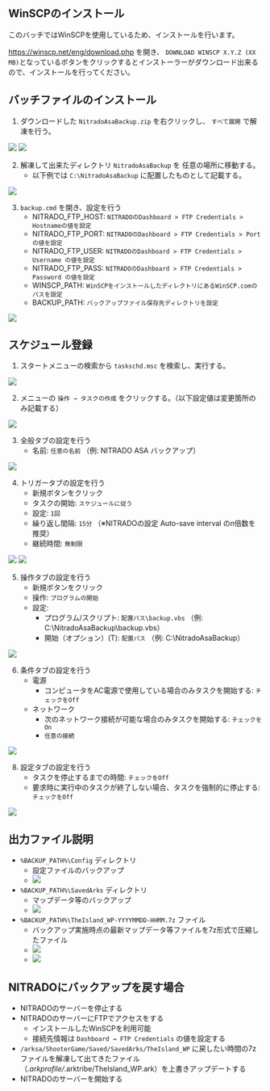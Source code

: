 ## WinSCPのインストール
このバッチではWinSCPを使用しているため、インストールを行います。

https://winscp.net/eng/download.php を開き、 `DOWNLOAD WINSCP X.Y.Z (XX MB)`となっているボタンをクリックするとインストーラーがダウンロード出来るので、インストールを行ってください。

## バッチファイルのインストール

1. ダウンロードした `NitradoAsaBackup.zip` を右クリックし、 `すべて展開` で解凍を行う。

![](https://github.com/ariela/NitradoAsaBackup/blob/main/images/001.png?raw=true)
![](https://github.com/ariela/NitradoAsaBackup/blob/main/images/002.png?raw=true)

2. 解凍して出来たディレクトリ `NitradoAsaBackup` を 任意の場所に移動する。
    - 以下例では `C:\NitradoAsaBackup` に配置したものとして記載する。

![](https://github.com/ariela/NitradoAsaBackup/blob/main/images/003.png?raw=true)

3. `backup.cmd` を開き、設定を行う
    - NITRADO_FTP_HOST: `NITRADOのDashboard > FTP Credentials > Hostnameの値を設定`
    - NITRADO_FTP_PORT: `NITRADOのDashboard > FTP Credentials > Port の値を設定`
    - NITRADO_FTP_USER: `NITRADOのDashboard > FTP Credentials > Username の値を設定`
    - NITRADO_FTP_PASS: `NITRADOのDashboard > FTP Credentials > Password の値を設定`
    - WINSCP_PATH: `WinSCPをインストールしたディレクトリにあるWinSCP.comのパスを設定`
    - BACKUP_PATH: `バックアップファイル保存先ディレクトリを設定`

![](https://github.com/ariela/NitradoAsaBackup/blob/main/images/004.png?raw=true)


## スケジュール登録

1. スタートメニューの検索から `taskschd.msc` を検索し、実行する。

![](https://github.com/ariela/NitradoAsaBackup/blob/main/images/005.png?raw=true)

2. メニューの `操作 → タスクの作成` をクリックする。（以下設定値は変更箇所のみ記載する）

![](https://github.com/ariela/NitradoAsaBackup/blob/main/images/006.png?raw=true)

3. 全般タブの設定を行う
    - 名前: `任意の名前` （例: NITRADO ASA バックアップ）

![](https://github.com/ariela/NitradoAsaBackup/blob/main/images/007.png?raw=true)

4. トリガータブの設定を行う
    - 新規ボタンをクリック
    - タスクの開始: `スケジュールに従う`
    - 設定: `1回`
    - 繰り返し間隔: `15分` （※NITRADOの設定 Auto-save interval のn倍数を推奨）
    - 継続時間: `無制限`
  
![](https://github.com/ariela/NitradoAsaBackup/blob/main/images/007.png?raw=true)
![](https://github.com/ariela/NitradoAsaBackup/blob/main/images/008.png?raw=true)

5. 操作タブの設定を行う
    - 新規ボタンをクリック
    - 操作: `プログラムの開始`
    - 設定:
        - プログラム/スクリプト: `配置パス\backup.vbs` （例: C:\NitradoAsaBackup\backup.vbs）
        - 開始（オプション）(T): `配置パス` （例: C:\NitradoAsaBackup）

![](https://github.com/ariela/NitradoAsaBackup/blob/main/images/009.png?raw=true)

6. 条件タブの設定を行う
    - 電源
        - コンピュータをAC電源で使用している場合のみタスクを開始する: `チェックをOff`
    - ネットワーク
        - 次のネットワーク接続が可能な場合のみタスクを開始する: `チェックをOn`
        - `任意の接続`

![](https://github.com/ariela/NitradoAsaBackup/blob/main/images/010.png?raw=true)

8. 設定タブの設定を行う
    - タスクを停止するまでの時間: `チェックをOff`
    - 要求時に実行中のタスクが終了しない場合、タスクを強制的に停止する: `チェックをOff`

![](https://github.com/ariela/NitradoAsaBackup/blob/main/images/011.png?raw=true)

## 出力ファイル説明
- `%BACKUP_PATH%\Config` ディレクトリ
    - 設定ファイルのバックアップ
    - ![](https://github.com/ariela/NitradoAsaBackup/blob/main/images/012.png?raw=true)
- `%BACKUP_PATH%\SavedArks` ディレクトリ
    - マップデータ等のバックアップ
    - ![](https://github.com/ariela/NitradoAsaBackup/blob/main/images/013.png?raw=true)
- `%BACKUP_PATH%\TheIsland_WP-YYYYMMDD-HHMM.7z` ファイル
    - バックアップ実施時点の最新マップデータ等ファイルを7z形式で圧縮したファイル
    - ![](https://github.com/ariela/NitradoAsaBackup/blob/main/images/014.png?raw=true)
    - ![](https://github.com/ariela/NitradoAsaBackup/blob/main/images/015.png?raw=true)

## NITRADOにバックアップを戻す場合
- NITRADOのサーバーを停止する
- NITRADOのサーバーにFTPでアクセスをする
    - インストールしたWinSCPを利用可能
    - 接続先情報は `Dashboard → FTP Credentials` の値を設定する
- `/arksa/ShooterGame/Saved/SavedArks/TheIsland_WP` に戻したい時間の7zファイルを解凍して出てきたファイル（*.arkprofile/*.arktribe/TheIsland_WP.ark）を上書きアップデートする
- NITRADOのサーバーを開始する

